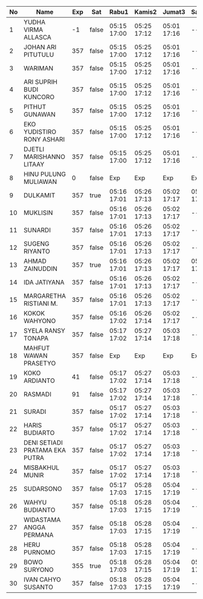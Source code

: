 | No | Name | Exp | Sat | Rabu1 | Kamis2 | Jumat3 | Sabtu4 | Senin6 | Selasa7 | Rabu8 | Kamis9 | Jumat10 | Sabtu11 | Senin13 | Selasa14 | Rabu15 | Kamis16 | Jumat17 | Sabtu18 | Senin20 |
|-----|-----|-----|-----|-----|-----|-----|-----|-----|-----|-----|-----|-----|-----|-----|-----|-----|-----|-----|-----|-----|
| 1 | YUDHA VIRMA ALLASCA | -1 | false | 05:15 17:00 | 05:25 17:12 | 05:01 17:16 | -- | 05:05 17:02 | 05:27 17:25 | 05:21 17:06 | 05:29 17:03 | 05:24 17:15 | -- | 05:13 17:28 | 05:09 17:11 | 05:06 17:07 | 05:05 17:29 | 05:20 17:22 | -- | 05:01 - |
| 2 | JOHAN ARI PITUTULU | 357 | false | 05:15 17:00 | 05:25 17:12 | 05:01 17:16 | -- | 05:05 17:02 | 05:27 17:25 | 05:21 17:06 | 05:29 17:03 | 05:24 17:15 | -- | 05:13 17:28 | 05:09 17:11 | 05:06 17:07 | 05:05 17:29 | 05:20 17:22 | -- | 05:01 - |
| 3 | WARIMAN | 357 | false | 05:15 17:00 | 05:25 17:12 | 05:01 17:16 | -- | 05:05 17:02 | 05:27 17:25 | 05:21 17:06 | 05:29 17:03 | 05:24 17:15 | -- | 05:13 17:28 | 05:09 17:11 | 05:06 17:07 | 05:05 17:29 | 05:20 17:22 | -- | 05:01 - |
| 4 | ARI SUPRIH BUDI KUNCORO | 357 | false | 05:15 17:00 | 05:25 17:12 | 05:01 17:16 | -- | 05:05 17:02 | 05:27 17:25 | 05:21 17:06 | 05:29 17:03 | 05:24 17:15 | -- | 05:13 17:28 | 05:09 17:11 | 05:06 17:07 | 05:05 17:29 | 05:20 17:22 | -- | 05:01 - |
| 5 | PITHUT GUNAWAN | 357 | false | 05:15 17:00 | 05:25 17:12 | 05:01 17:16 | -- | 05:05 17:02 | 05:27 17:25 | 05:21 17:06 | 05:29 17:03 | 05:24 17:15 | -- | 05:13 17:28 | 05:09 17:11 | 05:06 17:07 | 05:05 17:29 | 05:20 17:22 | -- | 05:01 - |
| 6 | EKO YUDISTIRO RONY ASHARI | 357 | false | 05:15 17:00 | 05:25 17:12 | 05:01 17:16 | -- | 05:05 17:02 | 05:27 17:25 | 05:21 17:06 | 05:29 17:03 | 05:24 17:15 | -- | 05:13 17:28 | 05:09 17:11 | 05:06 17:07 | 05:05 17:29 | 05:20 17:22 | -- | 05:01 - |
| 7 | DJETLI MARISHANNO LITAAY | 357 | false | 05:15 17:00 | 05:25 17:12 | 05:01 17:16 | -- | 05:05 17:02 | 05:27 17:25 | 05:21 17:06 | 05:29 17:03 | 05:24 17:15 | -- | 05:13 17:28 | 05:09 17:12 | 05:06 17:07 | 05:05 17:29 | 05:20 17:22 | -- | 05:01 - |
| 8 | HINU PULUNG MULIAWAN | 0 | false | Exp | Exp | Exp | Exp | Exp | Exp | Exp | Exp | Exp | Exp | Exp | Exp | Exp | Exp | Exp | Exp | Exp |
| 9 | DULKAMIT | 357 | true | 05:16 17:01 | 05:26 17:13 | 05:02 17:17 | 05:15 17:17 | 05:06 17:03 | 05:28 17:26 | 05:22 17:07 | 05:30 17:04 | 05:25 17:16 | 05:07 17:27 | 05:14 17:29 | 05:10 17:12 | 05:07 17:08 | 05:06 17:30 | 05:21 17:23 | 05:14 17:26 | 05:02 - |
| 10 | MUKLISIN | 357 | false | 05:16 17:01 | 05:26 17:13 | 05:02 17:17 | -- | 05:06 17:03 | 05:28 17:26 | 05:22 17:07 | 05:30 17:04 | 05:25 17:16 | -- | 05:14 17:29 | 05:10 17:12 | 05:07 17:08 | 05:06 17:30 | 05:21 17:23 | -- | 05:02 - |
| 11 | SUNARDI | 357 | false | 05:16 17:01 | 05:26 17:13 | 05:02 17:17 | -- | 05:06 17:03 | 05:28 17:26 | 05:22 17:07 | 05:30 17:04 | 05:25 17:16 | -- | 05:14 17:29 | 05:10 17:12 | 05:07 17:08 | 05:06 17:30 | 05:21 17:23 | -- | 05:02 - |
| 12 | SUGENG RIYANTO | 357 | false | 05:16 17:01 | 05:26 17:13 | 05:02 17:17 | -- | 05:06 17:03 | 05:28 17:26 | 05:22 17:07 | 05:30 17:04 | 05:25 17:16 | -- | 05:14 17:29 | 05:10 17:12 | 05:07 17:08 | 05:06 17:30 | 05:21 17:23 | -- | 05:02 - |
| 13 | AHMAD ZAINUDDIN | 357 | true | 05:16 17:01 | 05:26 17:13 | 05:02 17:17 | 05:15 17:17 | 05:06 17:03 | 05:28 17:26 | 05:22 17:07 | 05:30 17:04 | 05:25 17:16 | 05:07 17:27 | 05:14 17:29 | 05:10 17:12 | 05:07 17:08 | 05:06 17:30 | 05:21 17:23 | 05:14 17:26 | 05:02 - |
| 14 | IDA JATIYANA | 357 | false | 05:16 17:01 | 05:26 17:13 | 05:02 17:17 | -- | 05:06 17:03 | 05:28 17:26 | 05:22 17:07 | 05:30 17:04 | 05:25 17:16 | -- | 05:14 17:29 | 05:10 17:12 | 05:07 17:08 | 05:06 17:30 | 05:21 17:23 | -- | 05:02 - |
| 15 | MARGARETHA RISTIANI M. | 357 | false | 05:16 17:01 | 05:26 17:13 | 05:02 17:17 | -- | 05:06 17:03 | 05:28 17:26 | 05:22 17:07 | 05:30 17:04 | 05:25 17:16 | -- | 05:14 17:29 | 05:10 17:12 | 05:07 17:08 | 05:06 17:30 | 05:21 17:23 | -- | 05:02 - |
| 16 | KOKOK WAHYONO | 357 | false | 05:16 17:02 | 05:26 17:14 | 05:02 17:17 | -- | 05:06 17:03 | 05:28 17:26 | 05:22 17:07 | 05:30 17:05 | 05:25 17:16 | -- | 05:14 17:30 | 05:11 17:13 | 05:07 17:08 | 05:06 17:30 | 05:21 17:23 | -- | 05:02 - |
| 17 | SYELA RANSY TONAPA | 357 | false | 05:17 17:02 | 05:27 17:14 | 05:03 17:18 | -- | 05:07 17:04 | 05:29 17:27 | 05:23 17:08 | 05:31 17:05 | 05:26 17:17 | -- | 05:15 17:30 | 05:11 17:13 | 05:08 17:09 | 05:07 17:31 | 05:22 17:24 | -- | 05:03 - |
| 18 | MAHFUT WAWAN PRASETYO | 357 | false | Exp | Exp | Exp | Exp | Exp | Exp | Exp | Exp | Exp | Exp | Exp | Exp | 04:30 16:48 | 05:07 17:31 | 05:22 17:24 | -- | 05:03 - |
| 19 | KOKO ARDIANTO | 41 | false | 05:17 17:02 | 05:27 17:14 | 05:03 17:18 | -- | 05:07 17:04 | 05:29 17:27 | 05:23 17:08 | 05:31 17:05 | 05:26 17:17 | -- | 05:15 17:30 | 05:11 17:13 | 05:08 17:09 | 05:07 17:31 | 05:22 17:24 | -- | 05:03 - |
| 20 | RASMADI | 91 | false | 05:17 17:02 | 05:27 17:14 | 05:03 17:18 | -- | 05:07 17:04 | 05:29 17:27 | 05:23 17:08 | 05:31 17:05 | 05:26 17:17 | -- | 05:15 17:30 | 05:11 17:13 | 05:08 17:09 | 05:07 17:31 | 05:22 17:24 | -- | 05:03 - |
| 21 | SURADI | 357 | false | 05:17 17:02 | 05:27 17:14 | 05:03 17:18 | -- | 05:07 17:04 | 05:29 17:27 | 05:23 17:08 | 05:31 17:05 | 05:26 17:17 | -- | 05:15 17:30 | 05:11 17:13 | 05:08 17:09 | 05:07 17:31 | 05:22 17:24 | -- | 05:03 - |
| 22 | HARIS BUDIARTO | 357 | false | 05:17 17:02 | 05:27 17:14 | 05:03 17:18 | -- | 05:07 17:04 | 05:29 17:27 | 05:23 17:08 | 05:31 17:05 | 05:26 17:17 | -- | 05:15 17:30 | 05:11 17:13 | 05:08 17:09 | 05:07 17:31 | 05:22 17:24 | -- | 05:03 - |
| 23 | DENI SETIADI PRATAMA EKA PUTRA | 357 | false | 05:17 17:02 | 05:27 17:14 | 05:03 17:18 | -- | 05:07 17:04 | 05:29 17:27 | 05:23 17:08 | 05:31 17:05 | 05:26 17:17 | -- | 05:15 17:30 | 05:11 17:13 | 05:08 17:09 | 05:07 17:31 | 05:22 17:24 | -- | 05:03 - |
| 24 | MISBAKHUL MUNIR | 357 | false | 05:17 17:02 | 05:27 17:14 | 05:03 17:18 | -- | 05:07 17:04 | 05:29 17:27 | 05:23 17:08 | 05:31 17:05 | 05:26 17:18 | -- | 05:15 17:30 | 05:11 17:13 | 05:08 17:10 | 05:08 17:32 | 05:23 17:25 | -- | 05:04 - |
| 25 | SUDARSONO | 357 | false | 05:17 17:03 | 05:28 17:15 | 05:04 17:19 | -- | 05:08 17:05 | 05:30 17:28 | 05:24 17:09 | 05:32 17:06 | 05:27 17:18 | -- | 05:16 17:31 | 05:12 17:14 | 05:09 17:10 | 05:08 17:32 | 05:23 17:25 | -- | 05:04 - |
| 26 | WAHYU BUDIANTO | 357 | false | 05:18 17:03 | 05:28 17:15 | 05:04 17:19 | -- | 05:08 17:05 | 05:30 17:28 | 05:24 17:09 | 05:32 17:06 | 05:27 17:18 | -- | 05:16 17:31 | 05:12 17:14 | 05:09 17:10 | 05:08 17:32 | 05:23 17:25 | -- | 05:04 - |
| 27 | WIDASTAMA ANGGA PERMANA | 357 | false | 05:18 17:03 | 05:28 17:15 | 05:04 17:19 | -- | 05:08 17:05 | 05:30 17:28 | 05:24 17:09 | 05:32 17:06 | 05:27 17:18 | -- | 05:16 17:31 | 05:12 17:14 | 05:09 17:10 | 05:08 17:32 | 05:23 17:25 | -- | 05:04 - |
| 28 | HERU PURNOMO | 357 | false | 05:18 17:03 | 05:28 17:15 | 05:04 17:19 | -- | 05:08 17:05 | 05:30 17:28 | 05:24 17:09 | 05:32 17:06 | 05:27 17:18 | -- | 05:16 17:31 | 05:12 17:14 | 05:09 17:10 | 05:08 17:32 | 05:23 17:25 | -- | 05:04 - |
| 29 | BOWO SURYONO | 355 | true | 05:18 17:03 | 05:28 17:15 | 05:04 17:19 | 05:15 17:17 | 05:08 17:05 | 05:30 17:28 | 05:24 17:09 | 05:32 17:06 | 05:27 17:18 | 05:07 17:27 | 05:16 17:31 | 05:12 17:14 | 05:09 17:10 | 05:08 17:32 | 05:23 17:25 | 05:14 17:26 | 05:04 - |
| 30 | IVAN CAHYO SUSANTO | 357 | false | 05:18 17:03 | 05:28 17:15 | 05:04 17:19 | -- | 05:08 17:05 | 05:30 17:28 | 05:24 17:09 | 05:32 17:06 | 05:27 17:18 | -- | 05:16 17:31 | 05:12 17:14 | 05:09 17:10 | 05:08 17:32 | 05:23 17:25 | -- | 05:04 - |
